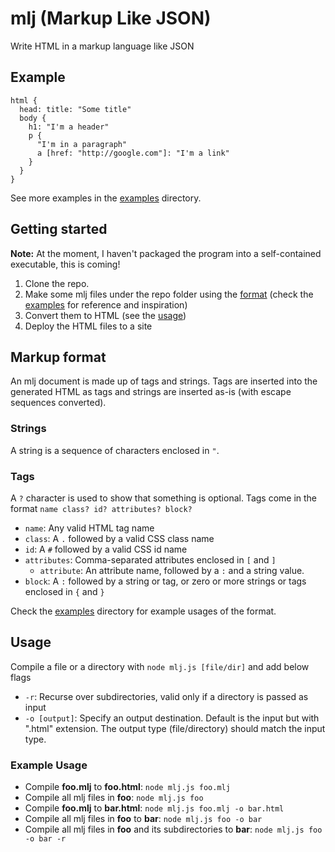 # mlj (Markup Like JSON)
Write HTML in a markup language like JSON

## Example
```
html {
  head: title: "Some title"
  body {
    h1: "I'm a header"
    p {
      "I'm in a paragraph"
      a [href: "http://google.com"]: "I'm a link"
    }
  }
}
```
See more examples in the [examples](examples) directory.

## Getting started
**Note:** At the moment, I haven't packaged the program into a self-contained executable, this is coming!

1. Clone the repo.
2. Make some mlj files under the repo folder using the [format](#Markup_format) (check the [examples](examples) for reference and inspiration)
3. Convert them to HTML (see the [usage](#Usage))
4. Deploy the HTML files to a site

## Markup format
An mlj document is made up of tags and strings. Tags are inserted into the generated HTML as tags and strings are inserted as-is (with escape sequences converted).

### Strings
A string is a sequence of characters enclosed in `"`.

### Tags
A `?` character is used to show that something is optional.
Tags come in the format `name class? id? attributes? block?`
* `name`: Any valid HTML tag name
* `class`: A `.` followed by a valid CSS class name
* `id`: A `#` followed by a valid CSS id name
* `attributes`: Comma-separated attributes enclosed in `[` and `]`
  * `attribute`: An attribute name, followed by a `:` and a string value.
* `block`: A `:` followed by a string or tag, or zero or more strings or tags enclosed in `{` and `}`

Check the [examples](examples) directory for example usages of the format.

## Usage
Compile a file or a directory with `node mlj.js [file/dir]` and add below flags

* `-r`: Recurse over subdirectories, valid only if a directory is passed as input
* `-o [output]`: Specify an output destination.
Default is the input but with ".html" extension.
The output type (file/directory) should match the input type.

### Example Usage
* Compile **foo.mlj** to **foo.html**: `node mlj.js foo.mlj`
* Compile all mlj files in **foo**: `node mlj.js foo`
* Compile **foo.mlj** to **bar.html**: `node mlj.js foo.mlj -o bar.html`
* Compile all mlj files in **foo** to **bar**: `node mlj.js foo -o bar`
* Compile all mlj files in **foo** and its subdirectories to **bar**: `node mlj.js foo -o bar -r`
